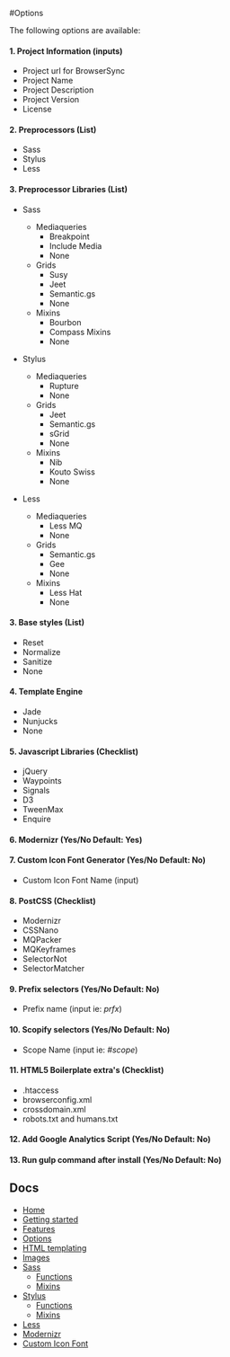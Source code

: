 #Options

The following options are available:

#### 1. Project Information (inputs)

- Project url for BrowserSync
- Project Name
- Project Description
- Project Version
- License


#### 2. Preprocessors (List)
- Sass
- Stylus
- Less

#### 3. Preprocessor Libraries (List)

- Sass
	- Mediaqueries
		- Breakpoint 
		- Include Media
		- None
	- Grids
  		- Susy
  		- Jeet
  		- Semantic.gs
  		- None
  	- Mixins
  		- Bourbon
  		- Compass Mixins
  		- None
    
- Stylus
	- Mediaqueries
		- Rupture
		- None
	- Grids 
 		- Jeet
  		- Semantic.gs
  		- sGrid
  		- None
  	- Mixins
  		- Nib
  		- Kouto Swiss
  		- None

- Less
	- Mediaqueries
  		- Less MQ
  		- None
  	- Grids
  		- Semantic.gs
  		- Gee
  		- None
  	- Mixins
		- Less Hat
		- None

#### 3. Base styles (List)
  	
- Reset
- Normalize
- Sanitize
- None

#### 4. Template Engine

- Jade
- Nunjucks
- None


#### 5. Javascript Libraries (Checklist)

- jQuery
- Waypoints
- Signals
- D3
- TweenMax
- Enquire

#### 6. Modernizr (Yes/No Default: Yes)

#### 7. Custom Icon Font Generator (Yes/No Default: No)	
- Custom Icon Font Name (input)	


#### 8. PostCSS (Checklist)

- Modernizr
- CSSNano
- MQPacker
- MQKeyframes
- SelectorNot
- SelectorMatcher

#### 9. Prefix selectors (Yes/No Default: No)

- Prefix name (input ie: _prfx_) 
 
#### 10. Scopify selectors (Yes/No Default: No)

- Scope Name (input ie: _#scope_)

#### 11. HTML5 Boilerplate extra's (Checklist)

- .htaccess
- browserconfig.xml
- crossdomain.xml
- robots.txt and humans.txt

#### 12. Add Google Analytics Script (Yes/No Default: No)
#### 13. Run gulp command after install (Yes/No Default: No)

## Docs

- [Home](/README.md)
- [Getting started](/docs/getting-started.md)
- [Features](/docs/features.md)
- [Options](/docs/options.md)
- [HTML templating](/docs/html)
- [Images](/docs/images.md)
- [Sass](/docs/sass/sass.md)
	- [Functions](/docs/sass/functions.md)
	- [Mixins](/docs/sass/mixins.md)
- [Stylus](/docs/stylus/stylus.md)
	- [Functions](/docs/stylus/functions.md)
	- [Mixins](/docs/stylus/mixins.md)
- [Less](/docs/less/less.md)
- [Modernizr](/docs/modernizr.md)
- [Custom Icon Font](/docs/custom-icon-font.md)